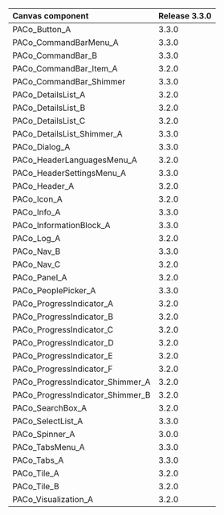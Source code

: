 | Canvas component | Release 3.3.0 |
| :--- | :--- |
| PACo_Button_A | 3.3.0 |
| PACo_CommandBarMenu_A | 3.3.0 |
| PACo_CommandBar_B | 3.3.0 |
| PACo_CommandBar_Item_A | 3.2.0 |
| PACo_CommandBar_Shimmer | 3.3.0 |
| PACo_DetailsList_A | 3.2.0 |
| PACo_DetailsList_B | 3.2.0 |
| PACo_DetailsList_C | 3.2.0 |
| PACo_DetailsList_Shimmer_A | 3.3.0 |
| PACo_Dialog_A | 3.3.0 |
| PACo_HeaderLanguagesMenu_A | 3.2.0 |
| PACo_HeaderSettingsMenu_A | 3.3.0 |
| PACo_Header_A | 3.2.0 |
| PACo_Icon_A | 3.2.0 |
| PACo_Info_A | 3.3.0 |
| PACo_InformationBlock_A | 3.3.0 |
| PACo_Log_A | 3.2.0 |
| PACo_Nav_B | 3.3.0 |
| PACo_Nav_C | 3.2.0 |
| PACo_Panel_A | 3.2.0 |
| PACo_PeoplePicker_A | 3.3.0 |
| PACo_ProgressIndicator_A | 3.2.0 |
| PACo_ProgressIndicator_B | 3.2.0 |
| PACo_ProgressIndicator_C | 3.2.0 |
| PACo_ProgressIndicator_D | 3.2.0 |
| PACo_ProgressIndicator_E | 3.2.0 |
| PACo_ProgressIndicator_F | 3.2.0 |
| PACo_ProgressIndicator_Shimmer_A | 3.2.0 |
| PACo_ProgressIndicator_Shimmer_B | 3.2.0 |
| PACo_SearchBox_A | 3.2.0 |
| PACo_SelectList_A | 3.3.0 |
| PACo_Spinner_A | 3.0.0 |
| PACo_TabsMenu_A | 3.3.0 |
| PACo_Tabs_A | 3.3.0 |
| PACo_Tile_A | 3.2.0 |
| PACo_Tile_B | 3.2.0 |
| PACo_Visualization_A | 3.2.0 |
